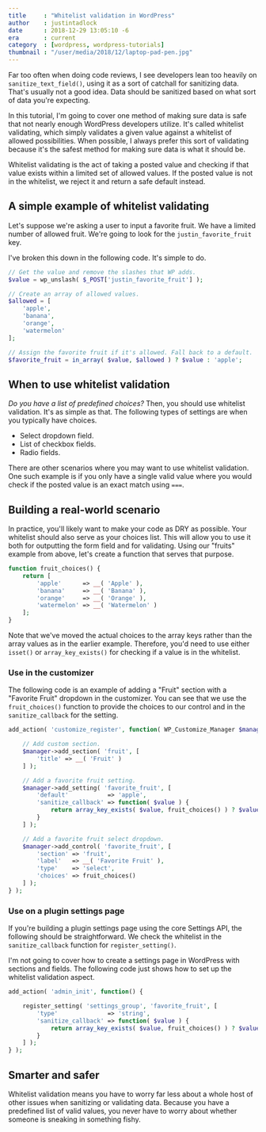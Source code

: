 ```yaml
---
title     : "Whitelist validation in WordPress"
author    : justintadlock
date      : 2018-12-29 13:05:10 -6
era       : current
category  : [wordpress, wordpress-tutorials]
thumbnail : "/user/media/2018/12/laptop-pad-pen.jpg"
---
```


Far too often when doing code reviews, I see developers lean too heavily on `sanitize_text_field()`, using it as a sort of catchall for sanitizing data.  That's usually not a good idea.  Data should be sanitized based on what sort of data you're expecting.

In this tutorial, I'm going to cover one method of making sure data is safe that not nearly enough WordPress developers utilize.  It's called whitelist validating, which simply validates a given value against a whitelist of allowed possibilities.  When possible, I always prefer this sort of validating because it's the safest method for making sure data is what it should be.

Whitelist validating is the act of taking a posted value and checking if that value exists within a limited set of allowed values.  If the posted value is not in the whitelist, we reject it and return a safe default instead.

## A simple example of whitelist validating

Let's suppose we're asking a user to input a favorite fruit.  We have a limited number of allowed fruit.  We're going to look for the `justin_favorite_fruit` key.

I've broken this down in the following code.  It's simple to do.

```php
// Get the value and remove the slashes that WP adds.
$value = wp_unslash( $_POST['justin_favorite_fruit'] );

// Create an array of allowed values.
$allowed = [
	'apple',
	'banana',
	'orange',
	'watermelon'
];

// Assign the favorite fruit if it's allowed. Fall back to a default.
$favorite_fruit = in_array( $value, $allowed ) ? $value : 'apple';
```

## When to use whitelist validation

_Do you have a list of predefined choices?_  Then, you should use whitelist validation.  It's as simple as that.  The following types of settings are when you typically have choices.

- Select dropdown field.
- List of checkbox fields.
- Radio fields.

There are other scenarios where you may want to use whitelist validation.  One such example is if you only have a single valid value where you would check if the posted value is an exact match using `===`.

## Building a real-world scenario

In practice, you'll likely want to make your code as DRY as possible.  Your whitelist should also serve as your choices list.  This will allow you to use it both for outputting the form field and for validating.  Using our "fruits" example from above, let's create a function that serves that purpose.

```php
function fruit_choices() {
	return [
		'apple'      => __( 'Apple' ),
		'banana'     => __( 'Banana' ),
		'orange'     => __( 'Orange' ),
		'watermelon' => __( 'Watermelon' )
	];
}
```

Note that we've moved the actual choices to the array keys rather than the array values as in the earlier example.  Therefore, you'd need to use either `isset()` or `array_key_exists()` for checking if a value is in the whitelist.

### Use in the customizer

The following code is an example of adding a "Fruit" section with a "Favorite Fruit" dropdown in the customizer.  You can see that we use the `fruit_choices()` function to provide the choices to our control and in the `sanitize_callback` for the setting.

```php
add_action( 'customize_register', function( WP_Customize_Manager $manager ) {

	// Add custom section.
	$manager->add_section( 'fruit', [
		'title' => __( 'Fruit' )
	] );

	// Add a favorite fruit setting.
	$manager->add_setting( 'favorite_fruit', [
		'default'           => 'apple',
		'sanitize_callback' => function( $value ) {
			return array_key_exists( $value, fruit_choices() ) ? $value : 'apple';
		}
	] );

	// Add a favorite fruit select dropdown.
	$manager->add_control( 'favorite_fruit', [
		'section' => 'fruit',
		'label'   => __( 'Favorite Fruit' ),
		'type'    => 'select',
		'choices' => fruit_choices()
	] );
} );
```

### Use on a plugin settings page

If you're building a plugin settings page using the core Settings API, the following should be straightforward.  We check the whitelist in the `sanitize_callback` function for `register_setting()`.

I'm not going to cover how to create a settings page in WordPress with sections and fields.  The following code just shows how to set up the whitelist validation aspect.

```php
add_action( 'admin_init', function() {

	register_setting( 'settings_group', 'favorite_fruit', [
		'type'              => 'string',
		'sanitize_callback' => function( $value ) {
			return array_key_exists( $value, fruit_choices() ) ? $value : 'apple';
		}
	] );
} );
```

## Smarter and safer

Whitelist validation means you have to worry far less about a whole host of other issues when sanitizing or validating data.  Because you have a predefined list of valid values, you never have to worry about whether someone is sneaking in something fishy.
